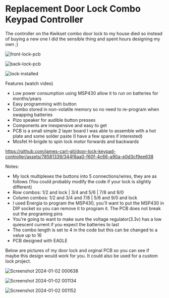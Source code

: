 # Replacement Door Lock Combo Keypad Controller
The controller on the Kwikset combo door lock to my house died so instead of buying a new one I did the sensible thing and spent hours designing my own ;)

![front-lock-pcb](https://github.com/james-carl-git/door-lock-keypad-controller/assets/78581339/c735624b-4679-4d0c-be4e-4cd5c2fa340c)

![back-lock-pcb](https://github.com/james-carl-git/door-lock-keypad-controller/assets/78581339/04a09f96-8e7e-4898-989c-03406821dbf9)

![lock-installed](https://github.com/james-carl-git/door-lock-keypad-controller/assets/78581339/cccd356e-6601-40c9-a44f-2c6eba736b5b)


Features (watch video)
- Low power consumption using MSP430 allow it to run on batteries for months/years
- Easy programming with button
- Combo stored in non-volatile memory so no need to re-program when swapping batteries
- Pizo speaker for audible button presses
- Components are inexpensive and easy to get
- PCB is a small simple 2 layer board I was able to assemble with a hot plate and some solder paste (I have a few spares if interested)
- Mosfet H-brigde to spin lock motor forwards and backwards

https://github.com/james-carl-git/door-lock-keypad-controller/assets/78581339/344f8aa0-f60f-4c66-a90a-e0d3cf9ee638


Notes:
- My lock multiplexes the buttons into 5 connections/wires, they are as follows (You could probably modify the code if your lock is slightly different)
-   Row combos: 1/2 and lock | 3/4 and 5/6 | 7/8 and 9/0
-   Column combos: 1/2 and 3/4 and 7/8 | 5/6 and 9/0 and lock
- I used Energia to program the MSP430, you'll want to put the MSP430 in DIP socket so you can remove it to program it. The PCB does not break out the programing pins
- You're going to want to make sure the voltage regulator(3.3v) has a low quiescent current if you expect the batteries to last
- The combo length is set to 4 in the code but this can be changed to a value up to 16
- PCB designed with EAGLE

Below are pictures of my door lock and orginal PCB so you can see if maybe this design would work for you. It could also be used for a custom lock project.

![Screenshot 2024-01-02 000638](https://github.com/james-carl-git/door-lock-keypad-controller/assets/78581339/305fa767-c429-4cf2-8487-2438b8a2d8ac)

![Screenshot 2024-01-02 001134](https://github.com/james-carl-git/door-lock-keypad-controller/assets/78581339/d3925499-3ee8-41d9-bad2-fd6588b3d9d5)

![Screenshot 2024-01-02 001152](https://github.com/james-carl-git/door-lock-keypad-controller/assets/78581339/e3e108a8-db6f-4f61-9d26-a24bc7f67163)
